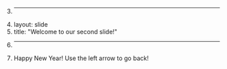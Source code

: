 3.	---
4.	layout: slide
5.	title: "Welcome to our second slide!"
6.	---
7.	Happy New Year!
Use the left arrow to go back!
